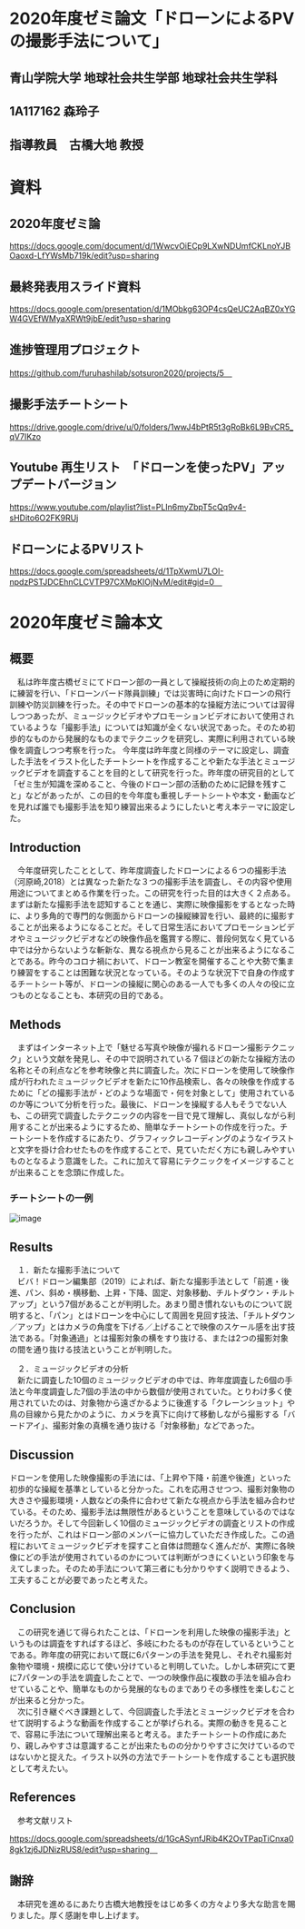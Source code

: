 # 2020年度ゼミ論文「ドローンによるPVの撮影手法について」
## 青山学院大学 地球社会共生学部 地球社会共生学科  
## 1A117162 森玲子  
## 指導教員　古橋大地 教授  

# 資料  

## 2020年度ゼミ論  

https://docs.google.com/document/d/1WwcvOiECp9LXwNDUmfCKLnoYJBOaoxd-LfYWsMb719k/edit?usp=sharing  

## 最終発表用スライド資料  

https://docs.google.com/presentation/d/1MObkg63OP4csQeUC2AqBZ0xYGW4GVEfWMyaXRWt9jbE/edit?usp=sharing  

## 進捗管理用プロジェクト

https://github.com/furuhashilab/sotsuron2020/projects/5　

## 撮影手法チートシート

https://drive.google.com/drive/u/0/folders/1wwJ4bPtR5t3gRoBk6L9BvCR5_qV7IKzo  

## Youtube 再生リスト　「ドローンを使ったPV」アップデートバージョン

https://www.youtube.com/playlist?list=PLIn6myZbpT5cQq9v4-sHDito6O2FK9RUj 　

## ドローンによるPVリスト

https://docs.google.com/spreadsheets/d/1TpXwmU7LOI-npdzPSTJDCEhnCLCVTP97CXMpKIOjNvM/edit#gid=0　

# 2020年度ゼミ論本文  

## 概要  

　私は昨年度古橋ゼミにてドローン部の一員として操縦技術の向上のため定期的に練習を行い、「ドローンバード隊員訓練」では災害時に向けたドローンの飛行訓練や防災訓練を行った。その中でドローンの基本的な操縦方法については習得しつつあったが、ミュージックビデオやプロモーションビデオにおいて使用されているような「撮影手法」については知識が全くない状況であった。そのため初歩的なものから発展的なものまでテクニックを研究し、実際に利用されている映像を調査しつつ考察を行った。
今年度は昨年度と同様のテーマに設定し、調査した手法をイラスト化したチートシートを作成することや新たな手法とミュージックビデオを調査することを目的として研究を行った。昨年度の研究目的として「ゼミ生が知識を深めること、今後のドローン部の活動のために記録を残すこと」などがあったが、この目的を今年度も重視しチートシートや本文・動画などを見れば誰でも撮影手法を知り練習出来るようにしたいと考え本テーマに設定した。  

## Introduction  

　今年度研究したこととして、昨年度調査したドローンによる６つの撮影手法（河原崎,2018）とは異なった新たな３つの撮影手法を調査し、その内容や使用用途についてまとめる作業を行った。この研究を行った目的は大きく２点ある。まずは新たな撮影手法を認知することを通じ、実際に映像撮影をするとなった時に、より多角的で専門的な側面からドローンの操縦練習を行い、最終的に撮影することが出来るようになることだ。そして日常生活においてプロモーションビデオやミュージックビデオなどの映像作品を鑑賞する際に、普段何気なく見ている中では分からないような斬新な、異なる視点から見ることが出来るようになることである。昨今のコロナ禍において、ドローン教室を開催することや大勢で集まり練習をすることは困難な状況となっている。そのような状況下で自身の作成するチートシート等が、ドローンの操縦に関心のある一人でも多くの人々の役に立つものとなることも、本研究の目的である。  

## Methods  

　まずはインターネット上で「魅せる写真や映像が撮れるドローン撮影テクニック」という文献を発見し、その中で説明されている７個ほどの新たな操縦方法の名称とその利点などを参考映像と共に調査した。次にドローンを使用して映像作成が行われたミュージックビデオを新たに10作品検索し、各々の映像を作成するために「どの撮影手法が・どのような場面で・何を対象として」使用されているのか等について分析を行った。最後に、ドローンを操縦する人もそうでない人も、この研究で調査したテクニックの内容を一目で見て理解し、真似しながら利用することが出来るようにするため、簡単なチートシートの作成を行った。チートシートを作成するにあたり、グラフィックレコーディングのようなイラストと文字を掛け合わせたものを作成することで、見ていただく方にも親しみやすいものとなるよう意識をした。これに加えて容易にテクニックをイメージすることが出来ることを念頭に作成した。  

### チートシートの一例

![image](https://user-images.githubusercontent.com/30142882/106271312-a50fc500-6272-11eb-85d0-7206cd93e994.png)

## Results  

　１．新たな撮影手法について  
　ビバ！ドローン編集部（2019）によれば、新たな撮影手法として「前進・後進、パン、斜め・横移動、上昇・下降、固定、対象移動、チルトダウン・チルトアップ」という7個があることが判明した。あまり聞き慣れないものについて説明すると、「パン」とはドローンを中心にして周囲を見回す技法、「チルトダウン／アップ」とはカメラの角度を下げる／上げることで映像のスケール感を出す技法である。「対象通過」とは撮影対象の横をすり抜ける、または2つの撮影対象の間を通り抜ける技法ということが判明した。    

　２．ミュージックビデオの分析    
　新たに調査した10個のミュージックビデオの中では、昨年度調査した6個の手法と今年度調査した7個の手法の中から数個が使用されていた。とりわけ多く使用されていたのは、対象物から遠ざかるように後進する「クレーンショット」や鳥の目線から見たかのように、カメラを真下に向けて移動しながら撮影する「バードアイ」、撮影対象の真横を通り抜ける「対象移動」などであった。  
 
 ## Discussion  
 
 ドローンを使用した映像撮影の手法には、「上昇や下降・前進や後進」といった初歩的な操縦を基準としていると分かった。これを応用させつつ、撮影対象物の大きさや撮影環境・人数などの条件に合わせて新たな視点から手法を組み合わせている。そのため、撮影手法は無限性があるということを意味しているのではないだろうか。そして今回新しく10個のミュージックビデオの調査とリストの作成を行ったが、これはドローン部のメンバーに協力していただき作成した。この過程においてミュージックビデオを探すこと自体は問題なく進んだが、実際に各映像にどの手法が使用されているのかについては判断がつきにくいという印象を与えてしまった。そのため手法について第三者にも分かりやすく説明できるよう、工夫することが必要であったと考えた。  

## Conclusion  

　この研究を通じて得られたことは、「ドローンを利用した映像の撮影手法」というものは調査をすればするほど、多岐にわたるものが存在しているということである。昨年度の研究において既に6パターンの手法を発見し、それぞれ撮影対象物や環境・規模に応じて使い分けていると判明していた。しかし本研究にて更に7パターンの手法を調査したことで、一つの映像作品に複数の手法を組み合わせていることや、簡単なものから発展的なものまでありその多様性を楽しむことが出来ると分かった。  
　次に引き継ぐべき課題として、今回調査した手法とミュージックビデオを合わせて説明するような動画を作成することが挙げられる。実際の動きを見ることで、容易に手法について理解出来ると考える。またチートシートの作成にあたり、親しみやすさは意識することが出来たものの分かりやすさに欠けているのではないかと捉えた。イラスト以外の方法でチートシートを作成することも選択肢として考えたい。

## References  

　参考文献リスト

https://docs.google.com/spreadsheets/d/1GcASynfJRib4K2OvTPapTiCnxa08gk1zj6JDNizRUS8/edit?usp=sharing　

## 謝辞  

　本研究を進めるにあたり古橋大地教授をはじめ多くの方々より多大な助言を賜りました。厚く感謝を申し上げます。
